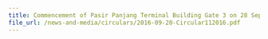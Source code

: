 ```yaml
---
title: Commencement of Pasir Panjang Terminal Building Gate 3 on 28 Sep 2016
file_url: /news-and-media/circulars/2016-09-20-Circular112016.pdf
---
```

